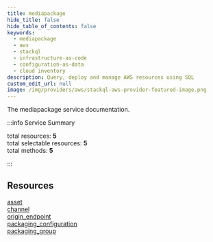 ```yaml
---
title: mediapackage
hide_title: false
hide_table_of_contents: false
keywords:
  - mediapackage
  - aws
  - stackql
  - infrastructure-as-code
  - configuration-as-data
  - cloud inventory
description: Query, deploy and manage AWS resources using SQL
custom_edit_url: null
image: /img/providers/aws/stackql-aws-provider-featured-image.png
---
```


The mediapackage service documentation.

:::info Service Summary

<div class="row">
<div class="providerDocColumn">
<span>total resources:&nbsp;<b>5</b></span><br />
<span>total selectable resources:&nbsp;<b>5</b></span><br />
<span>total methods:&nbsp;<b>5</b></span><br />
</div>
</div>

:::

## Resources
<div class="row">
<div class="providerDocColumn">
<a href="/providers/aws/mediapackage/asset/">asset</a><br />
<a href="/providers/aws/mediapackage/channel/">channel</a><br />
<a href="/providers/aws/mediapackage/origin_endpoint/">origin_endpoint</a>
</div>
<div class="providerDocColumn">
<a href="/providers/aws/mediapackage/packaging_configuration/">packaging_configuration</a><br />
<a href="/providers/aws/mediapackage/packaging_group/">packaging_group</a>
</div>
</div>